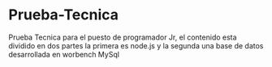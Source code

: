 # Prueba-Tecnica
Prueba Tecnica para el puesto de programador Jr, el contenido esta dividido en dos partes la primera es node.js y la segunda una base de datos desarrollada en worbench MySql
